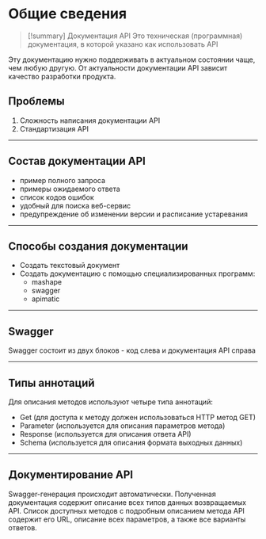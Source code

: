 # Общие сведения
> [!summary] Документация API
> Это техническая (программная) документация, в которой указано как использовать API

Эту документацию нужно поддерживать в актуальном состоянии чаще, чем любую другую.
От актуальности документации API зависит качество разработки продукта.

## Проблемы
1. Сложность написания документации API
2. Стандартизация API
***
## Состав документации API
- пример полного запроса
- примеры ожидаемого ответа
- список кодов ошибок
- удобный для поиска веб-сервис
- предупреждение об изменении версии и расписание устаревания
***
## Способы создания документации
- Создать текстовый документ
- Создать документацию с помощью специализированных программ:
	- mashape
	- swagger
	- apimatic
***
## Swagger
Swagger состоит из двух блоков - код слева и документация API справа
***
## Типы аннотаций
Для описания методов используют четыре типа аннотаций:
- Get (для доступа к методу должен использоваться HTTP метод GET)
- Parameter (используется для описания параметров метода)
- Response (используется для описания ответа API)
- Schema (используется для описания формата выходных данных)
***
## Документирование API
Swagger-генерация происходит автоматически. Полученная документация содержит описание всех типов данных возвращаемых API. Список доступных методов с подробным описанием метода API содержит его URL, описание всех параметров, а также все варианты ответов.